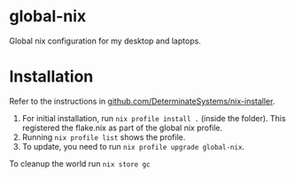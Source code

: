 # global-nix

Global nix configuration for my desktop and laptops.

# Installation

Refer to the instructions in [github.com/DeterminateSystems/nix-installer](https://github.com/DeterminateSystems/nix-installer).

1. For initial installation, run `nix profile install .` (inside the folder). This registered the flake.nix as part of the global nix profile. 
2. Running `nix profile list` shows the profile. 
3. To update, you need to run `nix profile upgrade global-nix`.

To cleanup the world run `nix store gc`
